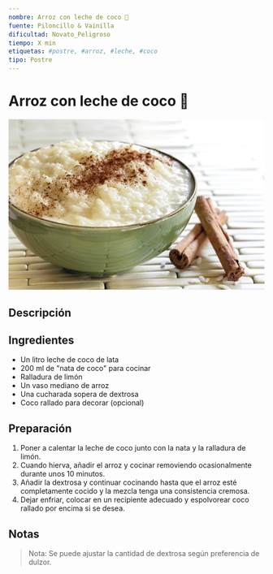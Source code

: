 ```yaml
---
nombre: Arroz con leche de coco 🍚
fuente: Piloncillo & Vainilla
dificultad: Novato_Peligroso
tiempo: X min
etiquetas: #postre, #arroz, #leche, #coco
tipo: Postre
---
```


# Arroz con leche de coco 🍚

![alt text](img/arroz-con-leche-coco.jpg)

## Descripción

<!-- Proporciona una breve descripción del plato. -->

## Ingredientes

- Un litro leche de coco de lata
- 200 ml de "nata de coco" para cocinar
- Ralladura de limón
- Un vaso mediano de arroz
- Una cucharada sopera de dextrosa
- Coco rallado para decorar (opcional)

## Preparación

1. Poner a calentar la leche de coco junto con la nata y la ralladura de limón.
2. Cuando hierva, añadir el arroz y cocinar removiendo ocasionalmente durante unos 10 minutos.
3. Añadir la dextrosa y continuar cocinando hasta que el arroz esté completamente cocido y la mezcla tenga una consistencia cremosa.
4. Dejar enfriar, colocar en un recipiente adecuado y espolvorear coco rallado por encima si se desea.

## Notas

> Nota: Se puede ajustar la cantidad de dextrosa según preferencia de dulzor.
